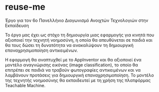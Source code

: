 # reuse-me
Έργο για τον 6ο Πανελλήνιο Διαγωνισμό Ανοιχτών Τεχνολογιών στην Εκπαίδευση

Το έργο μας έχει ως στόχο τη δημιουργία μιας εφαρμογής για κινητά που αξιοποιεί την τεχνητή νοημοσύνη, η οποία θα απευθύνεται σε παιδιά και θα τους δώσει τη δυνατότητα να ανακαλύψουν τη δημιουργική επαναχρησιμοποίηση αντικειμένων. 

Η εφαρμογή θα αναπτυχθεί με το AppInventor και θα αξιοποιεί ένα μοντέλο αναγνώρισης εικόνας (image classification), το οποίο θα επιτρέπει σε παιδιά να τραβούν φωτογραφίες αντικειμένων και να λαμβάνουν προτάσεις για δημιουργική επαναχρησιμοποίηση. Το μοντέλο της τεχνητής νοημοσύνης θα εκπαιδευτεί με τη χρήση της πλατφόρμας Teachable Machine.
